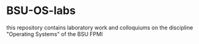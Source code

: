 # BSU-OS-labs
this repository contains laboratory work and colloquiums on the discipline "Operating Systems" of the BSU FPMI
